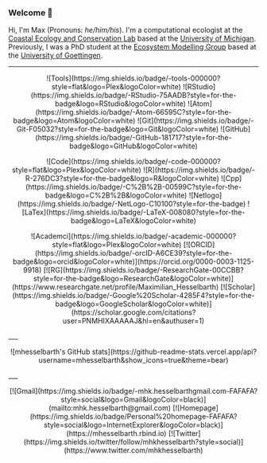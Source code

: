 ### Welcome 👋

Hi, I'm Max (Pronouns: _he/him/his_). I'm a computational ecologist at the [Coastal Ecology and Conservation Lab](https://www.jacoballgeier.com) based at the [University of Michigan](https://lsa.umich.edu/eeb). Previously, I was a PhD student at the [Ecosystem Modelling Group](https://www.uni-goettingen.de/en/102170.html) based at the [University of Goettingen](https://www.uni-goettingen.de/de/fakultät+für+forstwissenschaften+und+waldökologie/19852.html).

___

<p align="center">
![Tools](https://img.shields.io/badge/-tools-000000?style=flat&logo=Plex&logoColor=white)
![RStudio](https://img.shields.io/badge/-RStudio-75AADB?style=for-the-badge&logo=RStudio&logoColor=white)
![Atom](https://img.shields.io/badge/-Atom-66595C?style=for-the-badge&logo=Atom&logoColor=white)
![Git](https://img.shields.io/badge/-Git-F05032?style=for-the-badge&logo=Git&logoColor=white)
![GitHub](https://img.shields.io/badge/-GitHub-181717?style=for-the-badge&logo=GitHub&logoColor=white)
</p>


<p align="center">
![Code](https://img.shields.io/badge/-code-000000?style=flat&logo=Plex&logoColor=white)
![R](https://img.shields.io/badge/-R-276DC3?style=for-the-badge&logo=R&logoColor=white)
![Cpp](https://img.shields.io/badge/-C%2B%2B-00599C?style=for-the-badge&logo=C%2B%2B&logoColor=white)
![Netlogo](https://img.shields.io/badge/-NetLogo-C10100?style=for-the-badge)
![LaTex](https://img.shields.io/badge/-LaTeX-008080?style=for-the-badge&logo=LaTeX&logoColor=white)
</p>

<p align="center">
![Academci](https://img.shields.io/badge/-academic-000000?style=flat&logo=Plex&logoColor=white)
[![ORCID](https://img.shields.io/badge/-orcID-A6CE39?style=for-the-badge&logo=orcid&logoColor=white)](https://orcid.org/0000-0003-1125-9918)
[![RG](https://img.shields.io/badge/-ResearchGate-00CCBB?style=for-the-badge&logo=ResearchGate&logoColor=white)](https://www.researchgate.net/profile/Maximilian_Hesselbarth)
[![Scholar](https://img.shields.io/badge/-Google%20Scholar-4285F4?style=for-the-badge&logo=GoogleScholar&logoColor=white)](https://scholar.google.com/citations?user=PNMHIXAAAAAJ&hl=en&authuser=1)
</p>
___

<p align="center">
![mhesselbarth's GitHub stats](https://github-readme-stats.vercel.app/api?username=mhesselbarth&show_icons=true&theme=bear)
</p>
___

<p align="center">
[![Gmail](https://img.shields.io/badge/-mhk.hesselbarth<at>gmail.com-FAFAFA?style=social&logo=Gmail&logoColor=black)](mailto:mhk.hesselbarth@gmail.com)
[![Homepage](https://img.shields.io/badge/Personal%20homepage-FAFAFA?style=social&logo=InternetExplorer&logoColor=black)](https://mhesselbarth.rbind.io)
[![Twitter](https://img.shields.io/twitter/follow/mhkhesselbarth?style=social)](https://www.twitter.com/mhkhesselbarth)
</p>
